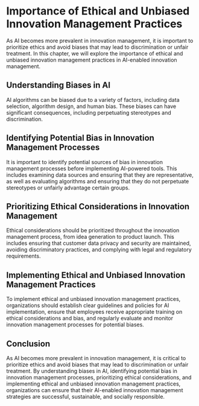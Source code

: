 Importance of Ethical and Unbiased Innovation Management Practices
===========================================================================================================================================

As AI becomes more prevalent in innovation management, it is important to prioritize ethics and avoid biases that may lead to discrimination or unfair treatment. In this chapter, we will explore the importance of ethical and unbiased innovation management practices in AI-enabled innovation management.

Understanding Biases in AI
--------------------------

AI algorithms can be biased due to a variety of factors, including data selection, algorithm design, and human bias. These biases can have significant consequences, including perpetuating stereotypes and discrimination.

Identifying Potential Bias in Innovation Management Processes
-------------------------------------------------------------

It is important to identify potential sources of bias in innovation management processes before implementing AI-powered tools. This includes examining data sources and ensuring that they are representative, as well as evaluating algorithms and ensuring that they do not perpetuate stereotypes or unfairly advantage certain groups.

Prioritizing Ethical Considerations in Innovation Management
------------------------------------------------------------

Ethical considerations should be prioritized throughout the innovation management process, from idea generation to product launch. This includes ensuring that customer data privacy and security are maintained, avoiding discriminatory practices, and complying with legal and regulatory requirements.

Implementing Ethical and Unbiased Innovation Management Practices
-----------------------------------------------------------------

To implement ethical and unbiased innovation management practices, organizations should establish clear guidelines and policies for AI implementation, ensure that employees receive appropriate training on ethical considerations and bias, and regularly evaluate and monitor innovation management processes for potential biases.

Conclusion
----------

As AI becomes more prevalent in innovation management, it is critical to prioritize ethics and avoid biases that may lead to discrimination or unfair treatment. By understanding biases in AI, identifying potential bias in innovation management processes, prioritizing ethical considerations, and implementing ethical and unbiased innovation management practices, organizations can ensure that their AI-enabled innovation management strategies are successful, sustainable, and socially responsible.

